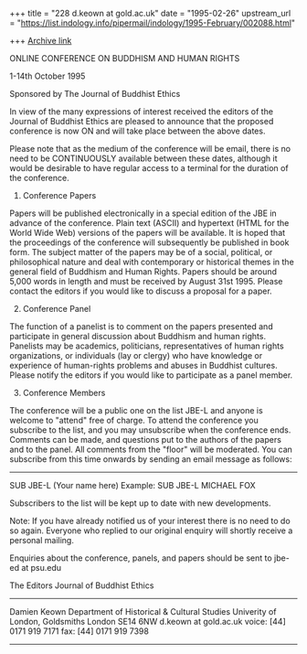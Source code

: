 +++
title = "228 d.keown at gold.ac.uk"
date = "1995-02-26"
upstream_url = "https://list.indology.info/pipermail/indology/1995-February/002088.html"

+++
[Archive link](https://list.indology.info/pipermail/indology/1995-February/002088.html)

ONLINE CONFERENCE ON BUDDHISM AND HUMAN RIGHTS

1-14th October 1995

Sponsored by The Journal of Buddhist Ethics

In view of the many expressions of interest received the editors of the
Journal of Buddhist Ethics are pleased
to announce that the proposed conference is now ON and will take place
between the above dates.

Please note that as the medium of the conference will be email, there is no
need to be CONTINUOUSLY available between these dates, although it would be
desirable to have regular access to a terminal for the duration of the
conference.

1) Conference Papers

Papers will be published electronically in a special edition of the JBE in
advance of the conference. Plain text (ASCII) and hypertext  (HTML for the
World Wide Web) versions of the papers will be available. It is hoped that
the proceedings of the conference will subsequently be published in book
form. The subject matter of the papers may be of a social, political, or
philosophical nature and deal with contemporary or historical themes in the
general field of Buddhism and Human Rights. Papers should be around 5,000
words in length and must be received by August 31st 1995. Please contact the
editors if you would like to discuss a proposal for a paper.

2) Conference Panel

The function of a panelist is to comment on the papers presented and
participate in general discussion about Buddhism and human rights. Panelists
may be academics, politicians, representatives of human rights
organizations, or individuals (lay or clergy) who have knowledge or
experience of human-rights problems and abuses in Buddhist cultures. Please
notify the editors if you would like to participate as a panel member.

3) Conference Members

The conference will be a public one on the list JBE-L and anyone is welcome
to "attend" free of charge. To attend the conference you subscribe to the
list, and you may unsubscribe when the conference ends. Comments can be
made, and questions put to the authors of the papers and to the panel. All
comments from the "floor" will be moderated. You can subscribe from this
time onwards by sending an email message as follows:

-----------------------
SUB JBE-L (Your name here)
Example:
SUB JBE-L MICHAEL FOX

Subscribers to the list will be kept up to date with new developments.

Note: If you have already notified us of your interest there is no need to
do so again. Everyone who replied to our original enquiry will shortly receive a
personal mailing.

Enquiries about the conference, panels, and papers should be sent to
jbe-ed at psu.edu

The Editors
Journal of Buddhist Ethics


************************************************
Damien Keown
Department of Historical & Cultural Studies
Univerity of London, Goldsmiths
London SE14 6NW
d.keown at gold.ac.uk
voice: [44] 0171 919 7171
fax: [44] 0171 919 7398
***********************************************






